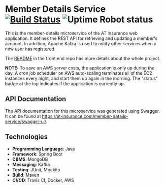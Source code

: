 # Member Details Service [![Build Status](https://travis-ci.com/abhithube/member-details-service.svg?branch=master)](https://travis-ci.com/abhithube/member-details-service) ![Uptime Robot status](https://img.shields.io/uptimerobot/status/m786310900-fa52e03e0fe63ff0ba93b3f0?label=status)


This is the member-details microservice of the AT Insurance web application. It defines the REST API for retrieving and updating a member's account. In addition, Apache Kafka is used to notify other services when a new user has registered.

The [README](https://github.com/abhithube/insurance-portal-angular) in the front end repo has more details about the whole project.

**NOTE:** To save on AWS server costs, the application is only up during the day. A cron job scheduler on AWS auto-scaling terminates all of the EC2 instances every night, and start them up again in the morning. The "status" badge at the top indicates if the application is currently up.

## API Documentation
The API documentation for this microservice was generated using Swagger. It can be found at https://at-insurance.com/member-details-service/swagger-ui/.

## Technologies
- **Programming Language**: Java
- **Framework**: Spring Boot
- **DBMS**: MongoDB
- **Messaging**: Kafka
- **Testing**: JUnit, Mockito
- **Build**: Maven
- **CI/CD**: Travis CI, Docker, AWS
